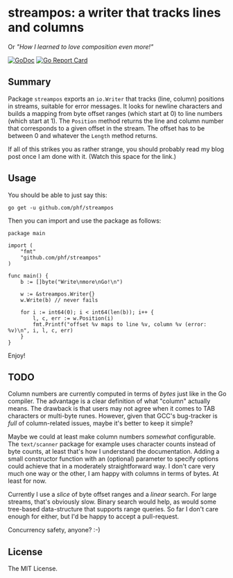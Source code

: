 # streampos: a writer that tracks lines and columns

Or *"How I learned to love composition even more!"*

[![GoDoc](https://godoc.org/github.com/phf/streampos?status.svg)](https://godoc.org/github.com/phf/streampos)
[![Go Report Card](https://goreportcard.com/badge/github.com/phf/streampos)](https://goreportcard.com/report/github.com/phf/streampos)

## Summary

Package `streampos` exports an `io.Writer` that tracks (line, column)
positions in streams, suitable for error messages. It looks for newline
characters and builds a mapping from byte offset ranges (which start at
0) to line numbers (which start at 1). The `Position` method returns the
line and column number that corresponds to a given offset in the stream.
The offset has to be between 0 and whatever the `Length` method returns.

If all of this strikes you as rather strange, you should probably read
my blog post once I am done with it. (Watch this space for the link.)

## Usage

You should be able to just say this:

	go get -u github.com/phf/streampos

Then you can import and use the package as follows:

```golang
package main

import (
	"fmt"
	"github.com/phf/streampos"
)

func main() {
	b := []byte("Write\nmore\nGo!\n")

	w := &streampos.Writer{}
	w.Write(b) // never fails

	for i := int64(0); i < int64(len(b)); i++ {
		l, c, err := w.Position(i)
		fmt.Printf("offset %v maps to line %v, column %v (error: %v)\n", i, l, c, err)
	}
}
```

Enjoy!

## TODO

Column numbers are currently computed in terms of *bytes* just like in the
Go compiler. The advantage is a clear definition of what "column" actually
means. The drawback is that users may not agree when it comes to TAB
characters or multi-byte runes. However, given that GCC's bug-tracker is
*full* of column-related issues, maybe it's better to keep it simple?

Maybe we could at least make column numbers *somewhat* configurable. The
`text/scanner` package for example uses character counts instead of byte
counts, at least that's how I understand the documentation. Adding a small
constructor function with an (optional) parameter to specify options could
achieve that in a moderately straightforward way. I don't care very much
one way or the other, I am happy with columns in terms of bytes.
At least for now.

Currently I use a *slice* of byte offset ranges and a *linear* search.
For large streams, that's obviously slow. Binary search would help, as
would some tree-based data-structure that supports range queries. So far
I don't care enough for either, but I'd be happy to accept a pull-request.

Concurrency safety, anyone? :-)

## License

The MIT License.
